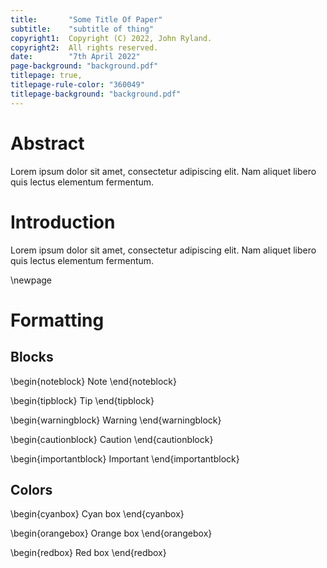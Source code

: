```yaml
---
title:       "Some Title Of Paper"
subtitle:    "subtitle of thing"
copyright1:  Copyright (C) 2022, John Ryland.
copyright2:  All rights reserved.
date:        "7th April 2022"
page-background: "background.pdf"
titlepage: true,
titlepage-rule-color: "360049"
titlepage-background: "background.pdf"
---
```




# Abstract

Lorem ipsum dolor sit amet, consectetur adipiscing elit. Nam aliquet libero
quis lectus elementum fermentum.

# Introduction

Lorem ipsum dolor sit amet, consectetur adipiscing elit. Nam aliquet libero
quis lectus elementum fermentum.

\newpage

# Formatting

## Blocks

\begin{noteblock}
  Note
\end{noteblock}

\begin{tipblock}
  Tip
\end{tipblock}

\begin{warningblock}
  Warning
\end{warningblock}

\begin{cautionblock}
  Caution
\end{cautionblock}

\begin{importantblock}
  Important
\end{importantblock}

## Colors

\begin{cyanbox}
  Cyan box
\end{cyanbox}

\begin{orangebox}
  Orange box
\end{orangebox}

\begin{redbox}
  Red box
\end{redbox}

